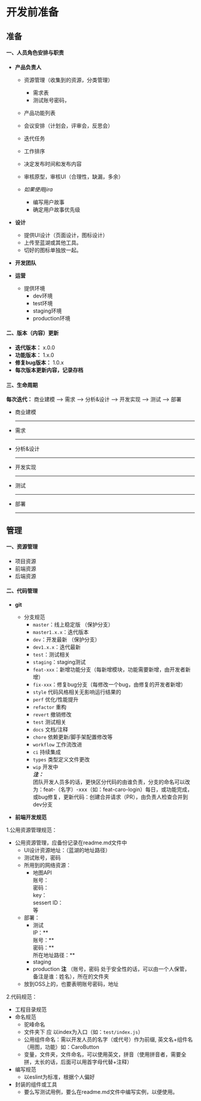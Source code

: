# 开发前准备

## 准备
#### 一、人员角色安排与职责
- **产品负责人**
	- 资源管理（收集到的资源，分类管理）
		- 需求表
		- 测试账号密码，
	- 产品功能列表
	- 会议安排（计划会，评审会，反思会）
	- 迭代任务
	- 工作排序
	- 决定发布时间和发布内容
	- 审核原型，审核UI（合理性，缺漏，多余）

	- *如果使用jira*
	   - 编写用户故事
	   - 确定用户故事优先级

- **设计**
	- 提供UI设计（页面设计，图标设计）
	- 上传至蓝湖或其他工具。
	- 切好的图标单独放一起。

- **开发团队**
- **运营**
	- 提供环境
		- dev环境
		- test环境
		- staging环境
		- production环境

#### 二、版本（内容）更新
- **迭代版本：** x.0.0
- **功能版本：** 1.x.0
- **修复bug版本：** 1.0.x
- **每次版本更新内容，记录存档**

#### 三、生命周期
**每次迭代：**  商业建模 --> 需求 --> 分析&设计 --> 开发实现 --> 测试 --> 部署
- 商业建模
	***
- 需求
	***
- 分析&设计
	***
- 开发实现
	***
- 测试
	***
- 部署
	***

## 管理
#### 一、资源管理
- 项目资源
- 前端资源
- 后端资源

#### 二、代码管理
- **git**
	- 分支规范
		- `master`：线上稳定版 （保护分支）
		- `master1.x.x`：迭代版本
		- `dev`：开发最新 （保护分支）
		- `dev1.x.x`：迭代最新
		- `test`：测试相关
		- `staging`：staging测试
		- `feat-xxx`：新增功能分支（每新增模块，功能需要新增，由开发者新增）
		- `fix-xxx`：修复bug分支（每修改一个bug，由修复的开发者新增）
		- `style` 代码风格相关无影响运行结果的
		- `perf` 优化/性能提升
		- `refactor` 重构
		- `revert` 撤销修改
		- `test` 测试相关
		- `docs` 文档/注释
		- `chore` 依赖更新/脚手架配置修改等
		- `workflow` 工作流改进
		- `ci` 持续集成
		- `types` 类型定义文件更改
		- `wip` 开发中  
***注：***  
团队开发人员多的话，更快区分代码的由谁负责，分支的命名可以改为：feat-（名字）-xxx（如：feat-caro-login）每日，或功能完成，或bug修复，更新代码：创建合并请求（PR），由负责人检查合并到dev分支

- **前端开发规范**

1.公用资源管理规范：

- 公用资源管理，应备份记录在readme.md文件中
	- UI设计资源地址：（蓝湖的地址路径）
	- 测试账号，密码
	- 所用到的网络资源：
		- 地图API  
			账号：   
			密码：  
			key：  
			sessert ID：  
			等
	- 部署：
		- 测试   
			IP：**  
			账号：**  
			密码：**  
			所在地址路径：**  
		- staging
		- production
		**注**  （账号，密码 处于安全性的话，可以由一个人保管，备注是谁：姓名），所在的文件夹
	- 放到OSS上的，也要表明账号密码，地址

2.代码规范：

- 工程目录规范
- 命名规范
	- 驼峰命名
	- 文件夹下 应 以index为入口（如：`test/index.js`）
	- 公用组件命名：需以开发人员的名字（或代号）作为前缀, 英文名+组件名（用图，功能）如：CaroButton
	- 变量，文件夹，文件命名，可以使用英文，拼音（使用拼音者，需要全拼，太长的话，后面可以用首字母代替+注释）
- 编写规范
	- 以eslint为标准，根据个人偏好
- 封装的组件或工具
	- 要么写测试用例，要么在readme.md文件中编写实例，以便使用。
